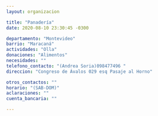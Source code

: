 ```yaml
---
layout: organizacion

title: "Panadería"
date: 2020-08-10 23:30:45 -0300

departamento: "Montevideo"
barrio: "Maracaná"
actividades: "Olla"
donaciones: "Alimentos"
necesidades: ""
telefono_contacto: "(Andrea Soria)098477496 "
direccion: "Congreso de Ávalos 029 esq Pasaje al Horno"

otros_contactos: ""
horario: "(SAB-DOM)"
aclaraciones: ""
cuenta_bancaria: ""

---
```

